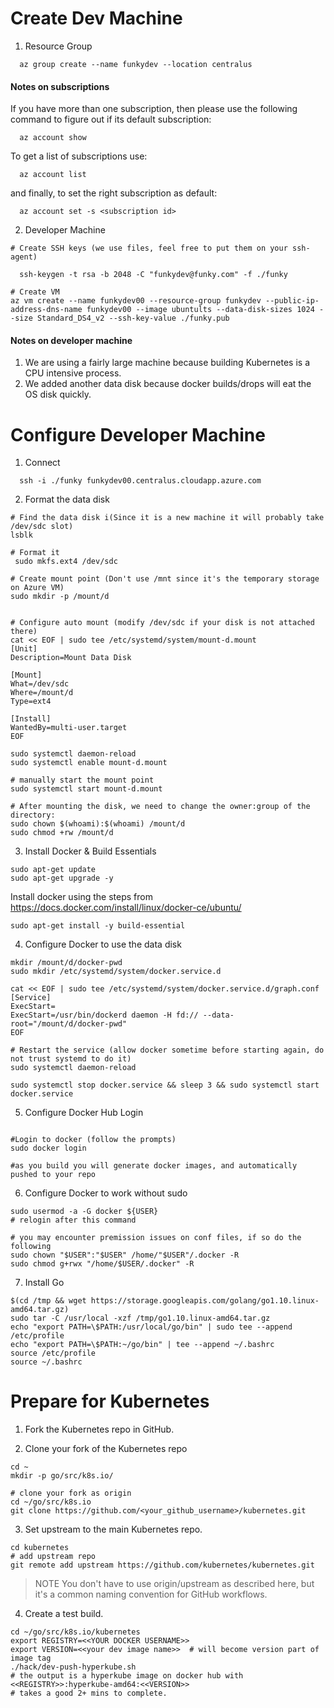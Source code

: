 
# Create Dev Machine

1. Resource Group
```
  az group create --name funkydev --location centralus
```

#### Notes on subscriptions

If you have more than one subscription, then please use the following command to figure out if its default subscription:
```
  az account show
```
To get a list of subscriptions use:
```
  az account list
```
and finally, to set the right subscription as default:
```
  az account set -s <subscription id>
```

2. Developer Machine

```
# Create SSH keys (we use files, feel free to put them on your ssh-agent)

  ssh-keygen -t rsa -b 2048 -C "funkydev@funky.com" -f ./funky

# Create VM
az vm create --name funkydev00 --resource-group funkydev --public-ip-address-dns-name funkydev00 --image ubuntults --data-disk-sizes 1024 --size Standard_DS4_v2 --ssh-key-value ./funky.pub
```

#### Notes on developer machine

1. We are using a fairly large machine because building Kubernetes is a CPU intensive process.
2. We added another data disk because docker builds/drops will eat the OS disk quickly. 

# Configure Developer Machine

1. Connect 

```
  ssh -i ./funky funkydev00.centralus.cloudapp.azure.com
```

2. Format the data disk 

```
# Find the data disk i(Since it is a new machine it will probably take /dev/sdc slot)
lsblk 

# Format it
 sudo mkfs.ext4 /dev/sdc

# Create mount point (Don't use /mnt since it's the temporary storage on Azure VM)
sudo mkdir -p /mount/d


# Configure auto mount (modify /dev/sdc if your disk is not attached there)
cat << EOF | sudo tee /etc/systemd/system/mount-d.mount
[Unit]
Description=Mount Data Disk

[Mount]
What=/dev/sdc
Where=/mount/d
Type=ext4

[Install]
WantedBy=multi-user.target
EOF

sudo systemctl daemon-reload
sudo systemctl enable mount-d.mount

# manually start the mount point
sudo systemctl start mount-d.mount

# After mounting the disk, we need to change the owner:group of the directory:
sudo chown $(whoami):$(whoami) /mount/d
sudo chmod +rw /mount/d
```

3. Install Docker & Build Essentials 

```
sudo apt-get update
sudo apt-get upgrade -y
```

Install docker using the steps from https://docs.docker.com/install/linux/docker-ce/ubuntu/

```
sudo apt-get install -y build-essential 
```

4. Configure Docker to use the data disk

```
mkdir /mount/d/docker-pwd
sudo mkdir /etc/systemd/system/docker.service.d 

cat << EOF | sudo tee /etc/systemd/system/docker.service.d/graph.conf
[Service]
ExecStart=
ExecStart=/usr/bin/dockerd daemon -H fd:// --data-root="/mount/d/docker-pwd"
EOF

# Restart the service (allow docker sometime before starting again, do not trust systemd to do it)
sudo systemctl daemon-reload

sudo systemctl stop docker.service && sleep 3 && sudo systemctl start docker.service 
```

5. Configure Docker Hub Login
```

#Login to docker (follow the prompts)
sudo docker login

#as you build you will generate docker images, and automatically pushed to your repo

```

6. Configure Docker to work without sudo 

```
sudo usermod -a -G docker ${USER}
# relogin after this command 

# you may encounter premission issues on conf files, if so do the following
sudo chown "$USER":"$USER" /home/"$USER"/.docker -R
sudo chmod g+rwx "/home/$USER/.docker" -R
```

7. Install Go

```
$(cd /tmp && wget https://storage.googleapis.com/golang/go1.10.linux-amd64.tar.gz)
sudo tar -C /usr/local -xzf /tmp/go1.10.linux-amd64.tar.gz
echo "export PATH=\$PATH:/usr/local/go/bin" | sudo tee --append /etc/profile
echo "export PATH=\$PATH:~/go/bin" | tee --append ~/.bashrc
source /etc/profile
source ~/.bashrc
```


# Prepare for Kubernetes 

1. Fork the Kubernetes repo in GitHub.

2. Clone your fork of the Kubernetes repo

```
cd ~
mkdir -p go/src/k8s.io/

# clone your fork as origin
cd ~/go/src/k8s.io
git clone https://github.com/<your_github_username>/kubernetes.git
```

3. Set upstream to the main Kubernetes repo.

```
cd kubernetes
# add upstream repo 
git remote add upstream https://github.com/kubernetes/kubernetes.git
```

> NOTE
> You don't have to use origin/upstream as described here, but it's a common naming
> convention for GitHub workflows.

4. Create a test build.

```
cd ~/go/src/k8s.io/kubernetes
export REGISTRY=<<YOUR DOCKER USERNAME>>
export VERSION=<<your dev image name>>  # will become version part of image tag
./hack/dev-push-hyperkube.sh
# the output is a hyperkube image on docker hub with <<REGISTRY>>:hyperkube-amd64:<<VERSION>>
# takes a good 2+ mins to complete.
```
